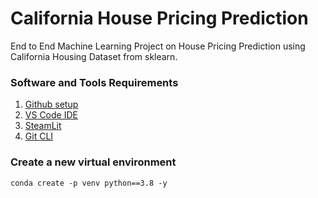 # California House Pricing Prediction
End to End Machine Learning Project on House Pricing Prediction using California Housing Dataset from sklearn.

### Software and Tools Requirements
1. [Github setup](https://github.com)
2. [VS Code IDE](https://code.visualstudio.com)
3. [SteamLit](https://streamlit.io/)
4. [Git CLI](https://git-scm.com/book/en/v2/Getting-Started-The-Command-Line)

### Create a new virtual environment
```
conda create -p venv python==3.8 -y
```
